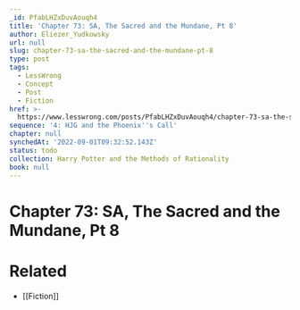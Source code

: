 ```yaml
---
_id: PfabLHZxDuvAouqh4
title: 'Chapter 73: SA, The Sacred and the Mundane, Pt 8'
author: Eliezer_Yudkowsky
url: null
slug: chapter-73-sa-the-sacred-and-the-mundane-pt-8
type: post
tags:
  - LessWrong
  - Concept
  - Post
  - Fiction
href: >-
  https://www.lesswrong.com/posts/PfabLHZxDuvAouqh4/chapter-73-sa-the-sacred-and-the-mundane-pt-8
sequence: '4: HJG and the Phoenix''s Call'
chapter: null
synchedAt: '2022-09-01T09:32:52.143Z'
status: todo
collection: Harry Potter and the Methods of Rationality
book: null
---
```


# Chapter 73: SA, The Sacred and the Mundane, Pt 8


# Related

- [[Fiction]]